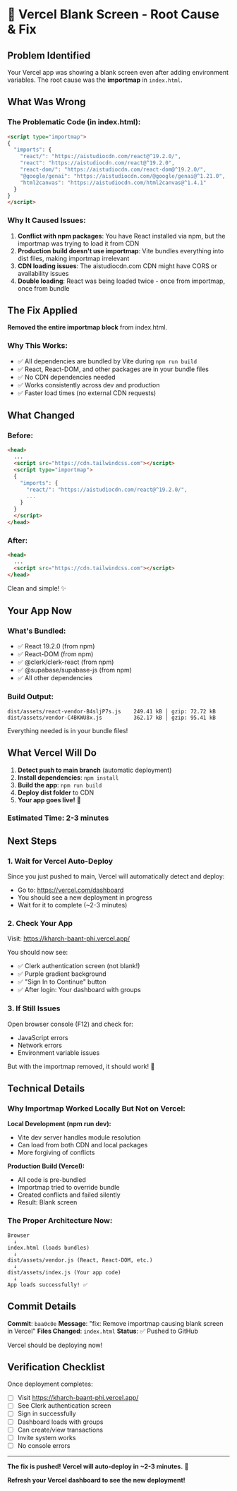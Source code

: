 # 🔧 Vercel Blank Screen - Root Cause & Fix

## Problem Identified

Your Vercel app was showing a blank screen even after adding environment variables. The root cause was the **importmap** in `index.html`.

## What Was Wrong

### The Problematic Code (in index.html):
```html
<script type="importmap">
{
  "imports": {
    "react/": "https://aistudiocdn.com/react@^19.2.0/",
    "react": "https://aistudiocdn.com/react@^19.2.0",
    "react-dom/": "https://aistudiocdn.com/react-dom@^19.2.0/",
    "@google/genai": "https://aistudiocdn.com/@google/genai@^1.21.0",
    "html2canvas": "https://aistudiocdn.com/html2canvas@^1.4.1"
  }
}
</script>
```

### Why It Caused Issues:

1. **Conflict with npm packages**: You have React installed via npm, but the importmap was trying to load it from CDN
2. **Production build doesn't use importmap**: Vite bundles everything into dist files, making importmap irrelevant
3. **CDN loading issues**: The aistudiocdn.com CDN might have CORS or availability issues
4. **Double loading**: React was being loaded twice - once from importmap, once from bundle

## The Fix Applied

**Removed the entire importmap block** from index.html.

### Why This Works:

- ✅ All dependencies are bundled by Vite during `npm run build`
- ✅ React, React-DOM, and other packages are in your bundle files
- ✅ No CDN dependencies needed
- ✅ Works consistently across dev and production
- ✅ Faster load times (no external CDN requests)

## What Changed

### Before:
```html
<head>
  ...
  <script src="https://cdn.tailwindcss.com"></script>
  <script type="importmap">
  {
    "imports": {
      "react/": "https://aistudiocdn.com/react@^19.2.0/",
      ...
    }
  }
  </script>
</head>
```

### After:
```html
<head>
  ...
  <script src="https://cdn.tailwindcss.com"></script>
</head>
```

Clean and simple! ✨

## Your App Now

### What's Bundled:
- ✅ React 19.2.0 (from npm)
- ✅ React-DOM (from npm)
- ✅ @clerk/clerk-react (from npm)
- ✅ @supabase/supabase-js (from npm)
- ✅ All other dependencies

### Build Output:
```
dist/assets/react-vendor-B4sljP7s.js    249.41 kB │ gzip: 72.72 kB
dist/assets/vendor-C4BKWU8x.js          362.17 kB │ gzip: 95.41 kB
```

Everything needed is in your bundle files!

## What Vercel Will Do

1. **Detect push to main branch** (automatic deployment)
2. **Install dependencies**: `npm install`
3. **Build the app**: `npm run build`
4. **Deploy dist folder** to CDN
5. **Your app goes live!** 🚀

### Estimated Time: 2-3 minutes

## Next Steps

### 1. Wait for Vercel Auto-Deploy
Since you just pushed to main, Vercel will automatically detect and deploy:
- Go to: https://vercel.com/dashboard
- You should see a new deployment in progress
- Wait for it to complete (~2-3 minutes)

### 2. Check Your App
Visit: https://kharch-baant-phi.vercel.app/

You should now see:
- ✅ Clerk authentication screen (not blank!)
- ✅ Purple gradient background
- ✅ "Sign In to Continue" button
- ✅ After login: Your dashboard with groups

### 3. If Still Issues

Open browser console (F12) and check for:
- JavaScript errors
- Network errors
- Environment variable issues

But with the importmap removed, it should work! 🎉

## Technical Details

### Why Importmap Worked Locally But Not on Vercel:

**Local Development (npm run dev):**
- Vite dev server handles module resolution
- Can load from both CDN and local packages
- More forgiving of conflicts

**Production Build (Vercel):**
- All code is pre-bundled
- Importmap tried to override bundle
- Created conflicts and failed silently
- Result: Blank screen

### The Proper Architecture Now:

```
Browser
  ↓
index.html (loads bundles)
  ↓
dist/assets/vendor.js (React, React-DOM, etc.)
  ↓
dist/assets/index.js (Your app code)
  ↓
App loads successfully! ✅
```

## Commit Details

**Commit**: `baa0c0e`
**Message**: "fix: Remove importmap causing blank screen in Vercel"
**Files Changed**: `index.html`
**Status**: ✅ Pushed to GitHub

Vercel should be deploying now!

## Verification Checklist

Once deployment completes:

- [ ] Visit https://kharch-baant-phi.vercel.app/
- [ ] See Clerk authentication screen
- [ ] Sign in successfully
- [ ] Dashboard loads with groups
- [ ] Can create/view transactions
- [ ] Invite system works
- [ ] No console errors

---

**The fix is pushed! Vercel will auto-deploy in ~2-3 minutes.** 🚀

**Refresh your Vercel dashboard to see the new deployment!**